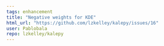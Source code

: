 ```yaml
---
tags: enhancement
title: "Negative weights for KDE"
html_url: "https://github.com/lzkelley/kalepy/issues/16"
user: Pablobala
repo: lzkelley/kalepy
---
```


